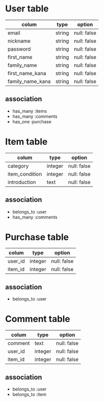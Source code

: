 # User table
|colum|type|option|
|-----|----|------|
|email|string|null: false|
|nickname|string|null: false|
|password|string|null: false|
|first_name|string|null: false|
|family_name|string|null: false|
|first_name_kana|string|null: false|
|family_name_kana|string|null: false|

## association
- has_many :items
- has_many :comments
- has_one :purchase

# Item table
|colum|type|option|
|-----|----|------|
|category|integer|null: false|
|item_condition|integer|null: false|
|introduction|text|null: false|

## association
- belongs_to :user
- has_many :comments

# Purchase table
|colum|type|option|
|-----|----|------|
|user_id|integer|null: false|
|item_id|integer|null: false|

## association
- belongs_to :user

# Comment table
|colum|type|option|
|-----|----|------|
|comment|text|null: false|
|user_id|integer|null: false|
|item_id|integer|null: false|

## association
- belongs_to :user
- belongs_to :item